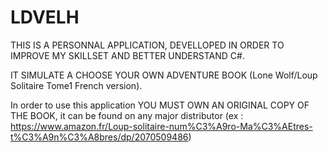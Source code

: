 # LDVELH
THIS IS A PERSONNAL APPLICATION, DEVELLOPED IN ORDER TO IMPROVE MY SKILLSET AND BETTER UNDERSTAND C#.

IT SIMULATE A CHOOSE YOUR OWN ADVENTURE BOOK (Lone Wolf/Loup Solitaire Tome1 French version).

In order to use this application YOU MUST OWN AN ORIGINAL COPY OF THE BOOK, it can be found on any major distributor (ex : https://www.amazon.fr/Loup-solitaire-num%C3%A9ro-Ma%C3%AEtres-t%C3%A9n%C3%A8bres/dp/2070509486)
